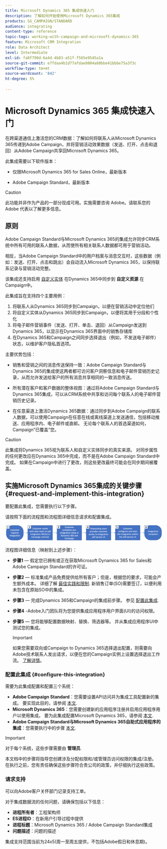 ```yaml
---
title: Microsoft Dynamics 365 集成快速入门
description: 了解如何开始使用Microsoft Dynamics 365集成
products: SG_CAMPAIGN/STANDARD
audience: integrating
content-type: reference
topic-tags: working-with-campaign-and-microsoft-dynamics-365
feature: Microsoft CRM Integration
role: Data Architect
level: Intermediate
exl-id: fa0f790d-6a4d-4b83-a51f-f565e9545a1a
source-git-commit: e7fdaa4b1d77afdae8004a88bbe41bbbe75a3f3c
workflow-type: tm+mt
source-wordcount: '842'
ht-degree: 5%

---
```


# Microsoft Dynamics 365 集成快速入门

在跨渠道通信上激活您的CRM数据：了解如何将联系人从Microsoft Dynamics 365传递到Adobe Campaign，并将营销活动效果数据（发送、打开、点击和退回）从Adobe Campaign共享回Microsoft Dynamics 365。

此集成需要以下软件版本：

* 仅限Microsoft Dynamics 365 for Sales Online，最新版本

* Adobe Campaign Standard，最新版本

>[!CAUTION]
>
>此功能并非作为产品的一部分现成可用。实施需要咨询 Adobe。请联系您的 Adobe 代表以了解更多信息。

## 原则

Adobe Campaign Standard与Microsoft Dynamics 365的集成允许同步CRM系统中所有可用的联系人数据，从而使所有相关联系人数据都可用于营销活动。

相反，当Adobe Campaign Standard中的用户档案与消息交互时，这些数据（例如：发送、打开、点击和跳出）会自动流入Microsoft Dynamics 365，以保持联系记录与营销活动完整。

该集成还支持启用 [自定义实体](../../integrating/using/d365-acs-self-service-app-settings.md) 在Dynamics 365中同步到 **自定义资源** 在Campaign中。

此集成旨在支持四个主要用例：

1. 将联系人从Dynamics 365同步到Campaign，以便在营销活动中定位他们
1. 将自定义实体从Dynamics 365同步到Campaign，以便将其用于分段和个性化
1. 将电子邮件营销事件（发送、打开、单击、退回）从Campaign发送到Dynamics 365，以显示在Dynamics 365界面中的销售存储库
1. 在Dynamics 365和Campaign之间同步选择退出（例如，不发送电子邮件）状态，以维护客户隐私首选项。

主要优势包括：

* 销售和营销之间的消息传送保持一致：Adobe Campaign Standard与Dynamics 365的集成使这两者都可访问客户洞察信息和电子邮件营销历史记录，从而允许发送给客户的所有消息共享相同的一致消息传送。

* 所有潜在客户和客户数据的整体视图：通过将Adobe Campaign Standard与Dynamics 365集成，可以从CRM系统中共享和访问每个联系人的电子邮件营销历史记录。

* 在任意渠道上激活Dynamics 365数据：通过同步到Adobe Campaign的联系人数据，可以使用Campaign在任意在线或离线渠道上发送通信，包括移动推送、应用程序内、电子邮件或直邮。 无论每个联系人的首选渠道如何，Campaign“已覆盖”您。

>[!CAUTION]
>
>此集成将Dynamics 365视为联系人和自定义实体同步的真实来源。  对同步属性的任何更改应在Dynamics 365中完成，而不是在Adobe Campaign Standard中完成。  如果在Campaign中进行了更改，则这些更改最终可能会在同步期间被覆盖。

## 实施Microsoft Dynamics 365集成的关键步骤{#request-and-implement-this-integration}

要配置此集成，您需要执行以下步骤。

请按照下面的流程图和流程图详细信息请求和配置集成。

![](assets/provisioning-wf.png)

流程图详细信息（映射到上述步骤）：

* **步骤1**  — 假定您已拥有或正在获取Microsoft Dynamics 365 for Sales和Adobe Campaign Standard的许可证。
* **步骤2**  — 标准集成产品免费提供给所有客户；但是，根据您的要求，可能会产生额外成本。 详细了解 [最佳实践和限制](../../integrating/using/d365-acs-notices-and-recommendations.md). 新销售订单(SO)需要签订，以便利用未包含在原始SO中的集成。
* **步骤3**  — 完成Dynamics 365和Campaign的集成前步骤。 参见 [配置此集成](#configure-this-integration).
* **步骤4** -Adobe入门团队将为您提供集成应用程序用户界面(UI)的访问权限。
* **步骤5**  — 您将能够配置数据映射、替换、筛选器等。 并从集成应用程序UI中测试您的集成。

   >[!IMPORTANT]
   >
   > 如果您需要双向或Campaign to Dynamics 365选择退出配置，则需要向Adobe技术联系人发出请求，以便在您的Campaign实例上设置选择退出工作流。 [了解详情](../../integrating/using/d365-acs-notices-and-recommendations.md#opt-out)。

### 配置此集成 {#configure-this-integration}

需要为此集成配置和配置三个系统：

* **Adobe Campaign Standard**：您需要设置API访问并为集成工具配置新的集成。 要实现此目的，请参阅 [本文](../../integrating/using/d365-acs-configure-adobe-io.md).
* **Microsoft Dynamics 365**：您需要创建新的应用程序注册并启用应用程序用户以使用集成。  要为此集成配置Microsoft Dynamics 365，请参阅 [本文](../../integrating/using/d365-acs-configure-d365.md).
* **Adobe Campaign Standard与Microsoft Dynamics 365自助式应用程序的集成**：您需要执行中的步骤 [本文](../../integrating/using/d365-acs-self-service-app-control-access.md).

>[!IMPORTANT]
>
>对于每个系统，这些步骤需要由 **管理员**.
>
>本文档中的步骤将指导您创建涉及分配权限和/或管理员访问权限的集成/注册。  在执行之前，您有责任确保这些步骤符合贵公司的政策，并仔细执行这些政策。

### 请求支持

可以向Adobe客户关怀部门记录支持工单。

对于集成数据流的任何问题，请确保包括以下信息：

* **进程所有者**：工程架构师
* **ES进程ID**：在新用户引导过程中提供
* **进程标题**：Microsoft Dynamics 365 / Adobe Campaign Standard集成
* **问题描述**：问题的描述

集成支持范围当前为24x5(周一至周五提供，不包括Adobe假日和休息期)。
